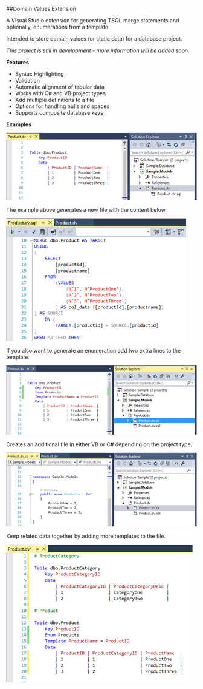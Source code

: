 ##Domain Values Extension

A Visual Studio extension for generating TSQL merge statements and optionally, enumerations from a template.

Intended to store domain values (or static data) for a database project.

*This project is still in development - more information will be added soon.*

**Features**

- Syntax Highlighting 
- Validation 
- Automatic alignment of tabular data
- Works with C# and VB project types
- Add multiple definitions to a file
- Options for handling nulls and spaces
- Supports composite database keys

**Examples**

![Sample](img/Template1.png)

The example above generates a new file with the content below.

![Sample](img/SQL1.png)

If you also want to generate an enumeration add two extra lines to the template.

![Sample](img/Enum1.png)

Creates an additional file in either VB or C# depending on the project type.

![Sample](img/Enum2.png)

Keep related data together by adding more templates to the file.

![Sample](img/Template2.png)
